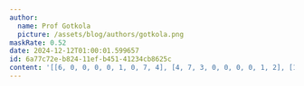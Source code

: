 ```yaml
---
author:
  name: Prof Gotkola
  picture: /assets/blog/authors/gotkola.png
maskRate: 0.52
date: 2024-12-12T01:00:01.599657
id: 6a77c72e-b824-11ef-b451-41234cb8625c
content: '[[6, 0, 0, 0, 0, 1, 0, 7, 4], [4, 7, 3, 0, 0, 0, 0, 1, 2], [1, 2, 0, 0, 0, 0, 0, 5, 6], [0, 6, 7, 0, 0, 0, 4, 0, 0], [0, 8, 0, 4, 6, 9, 0, 2, 1], [2, 0, 0, 0, 8, 7, 0, 6, 9], [7, 0, 4, 0, 9, 0, 6, 8, 0], [0, 0, 6, 0, 3, 0, 0, 0, 0], [0, 0, 2, 6, 7, 0, 1, 0, 5]]'
---
```

